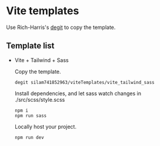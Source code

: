 # Vite templates

Use Rich-Harris's [degit](https://github.com/Rich-Harris/degit) to copy the template.

## Template list

- Vite + Tailwind + Sass

  Copy the template.

  ```console
  degit silam741852963/viteTemplates/vite_tailwind_sass
  ```
  
  Install dependencies, and let sass watch changes in ./src/scss/style.scss
  
  ```console
  npm i
  npm run sass
  ```
  
  Locally host your project.
  ```console
  npm run dev
  ```
